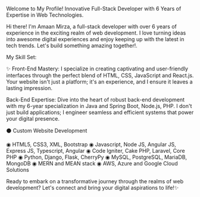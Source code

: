 Welcome to My Profile! Innovative Full-Stack Developer with 6 Years of Expertise in Web Technologies.

Hi there! I'm Amaan Mirza, a full-stack developer with over 6 years of experience in the exciting realm of web development. I love turning ideas into awesome digital experiences and enjoy keeping up with the latest in tech trends. Let's build something amazing together!.

My Skill Set:

✨ Front-End Mastery: I specialize in creating captivating and user-friendly interfaces through the perfect blend of HTML, CSS, JavaScript and React.js. Your website isn't just a platform; it's an experience, and I ensure it leaves a lasting impression.

Back-End Expertise: Dive into the heart of robust back-end development with my 6-year specialization in Java and Spring Boot, Node.js, PHP. I don't just build applications; I engineer seamless and efficient systems that power your digital presence.

⚫ Custom Website Development

◉ HTML5, CSS3, XML, Bootstrap
◉ Javascript, Node JS, Angular JS, Express JS, Typescript, Angular
◉ Code Igniter, Cake PHP, Laravel, Core PHP
◉ Python, Django, Flask, CherryPy
◉ MySQL, PostgreSQL, MariaDB, MongoDB
◉ MERN and MEAN stack
◉ AWS, Azure and Google Cloud Solutions

Ready to embark on a transformative journey through the realms of web development?
Let's connect and bring your digital aspirations to life!✨
